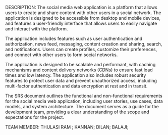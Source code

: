 
DESCRIPTION:
The social media web application is a platform that allows users to create and share content with other users in a social network. The application is designed to be accessible from desktop and mobile devices, and features a user-friendly interface that allows users to easily navigate and interact with the platform.

The application includes features such as user authentication and authorization, news feed, messaging, content creation and sharing, search, and notifications. Users can create profiles, customize their preferences, and connect with other users to form social networks.

The application is designed to be scalable and performant, with caching mechanisms and content delivery networks (CDNs) to ensure fast load times and low latency. The application also includes robust security features to protect user data and prevent unauthorized access, including multi-factor authentication and data encryption at rest and in transit.

The SRS document outlines the functional and non-functional requirements for the social media web application, including user stories, use cases, data models, and system architecture. The document serves as a guide for the development team, providing a clear understanding of the scope and expectations for the project.

TEAM MEMBER:
THULASI RAM ;
KANNAN;
DILAN;
BALAJI;
